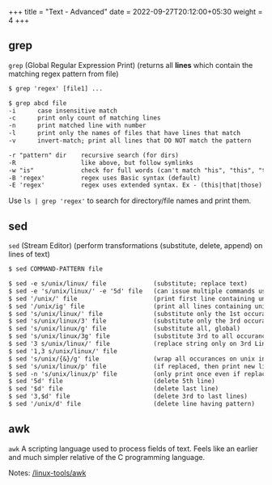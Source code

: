 +++
title = "Text - Advanced"
date =  2022-09-27T20:12:00+05:30
weight = 4
+++

## grep
`grep` (Global Regular Expression Print) (returns all **lines** which contain the matching regex pattern from file)
```txt
$ grep 'regex' [file1] ...

$ grep abcd file
-i 		case insensitive match
-c		print only count of matching lines
-n		print matched line with number
-l		print only the names of files that have lines that match
-v		invert-match; print all lines that DO NOT match the pattern

-r "pattern" dir 	recursive search (for dirs)
-R					like above, but follow symlinks
-w "is" 	   		check for full words (can't match "his", "this", "tiss" now)
-B 'regex'     		regex uses Basic syntax (default)
-E 'regex'    		regex uses extended syntax. Ex - (this|that|those)
```

Use `ls | grep 'regex'` to search for directory/file names and print them.

## sed
`sed` (Stream Editor) (perform transformations (substitute, delete, append) on lines of text)

```txt
$ sed COMMAND-PATTERN file

$ sed -e s/unix/linux/ file 			(substitute; replace text)
$ sed -e 's/unix/linux/' -e '5d' file 	(can issue multiple commands using -e) 
$ sed '/unix/' file 					(print first line containing unix)
$ sed '/unix/ig' file 					(print all lines containing unix, case-insensitive)
$ sed 's/unix/linux/' file 				(substitute only the 1st occurance of unix with linux)
$ sed 's/unix/linux/3' file 			(substitute only the 3rd occurance of unix with linux)
$ sed 's/unix/linux/g' file 			(substitute all, global)
$ sed 's/unix/linux/3g' file 			(substitute 3rd to all occurances)
$ sed '3 s/unix/linux/' file 			(replace string only on 3rd Line)
$ sed '1,3 s/unix/linux/' file
$ sed 's/unix/{&}/g' file 				(wrap all occurances on unix in {})
$ sed 's/unix/linux/p' file 			(if replaced, then print new line twice on the console, otherwise only once)
$ sed -n 's/unix/linux/p' file 			(only print once even if replaced)
$ sed '5d' file 						(delete 5th line)
$ sed '$d' file 						(delete last line)
$ sed '3,$d' file 						(delete 3rd to last lines)
$ sed '/unix/d' file 					(delete line having pattern)
```

## awk

`awk` A scripting language used to process fields of text. Feels like an earlier and much simpler relative of the C programming language.

Notes: [/linux-tools/awk](/linux-tools/awk/)